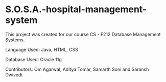 # S.O.S.A.-hospital-management-system

This project was created for our course CS - F212 Database Management Systems.

Language Used: Java, HTML, CSS

Database Used: Oracle 11g




Contributors: Om Agarwal, Aditya Tomar, Samarth Soni and Saransh Dwivedi.
